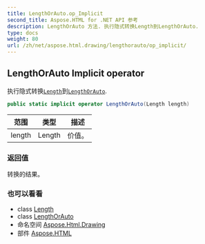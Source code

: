 ```yaml
---
title: LengthOrAuto.op_Implicit
second_title: Aspose.HTML for .NET API 参考
description: LengthOrAuto 方法. 执行隐式转换Length到LengthOrAuto.
type: docs
weight: 80
url: /zh/net/aspose.html.drawing/lengthorauto/op_implicit/
---
```

## LengthOrAuto Implicit operator

执行隐式转换[`Length`](../length/)到[`LengthOrAuto`](../).

```csharp
public static implicit operator LengthOrAuto(Length length)
```

| 范围 | 类型 | 描述 |
| --- | --- | --- |
| length | Length | 价值。 |

### 返回值

转换的结果。

### 也可以看看

* class [Length](../../length/)
* class [LengthOrAuto](../)
* 命名空间 [Aspose.Html.Drawing](../../lengthorauto/)
* 部件 [Aspose.HTML](../../../)


